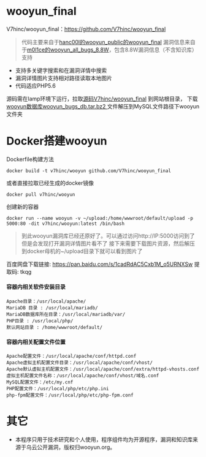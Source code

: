 # wooyun_final
V7hinc/wooyun_final：https://github.com/V7hinc/wooyun_final
>代码主要来自于[hanc00l的wooyun_public的wooyun_final](https://github.com/hanc00l/wooyun_public)
漏洞信息来自于[m0l1ce的wooyun_all_bugs_8.8W](https://github.com/m0l1ce/wooyunallbugs)，包含8.8W漏洞信息（不含知识库）
支持
+ 支持多关键字搜索和在漏洞详情中搜索
+ 漏洞详情图片支持相对路径读取本地图片
+ 代码适应PHP5.6

源码需在lamp环境下运行，拉取[源码V7hinc/wooyun_final](https://github.com/V7hinc/wooyun_final) 到网站根目录，
下载[wooyun数据库wooyun_bugs_db.tar.bz2
](https://github.com/V7hinc/wooyun_final/releases/tag/1.0) 文件解压到MySQL文件路径下wooyun文件夹

# Docker搭建wooyun
Dockerfile构建方法
```shell script
docker build -t v7hinc/wooyun github.com/V7hinc/wooyun_final
```
或者直接拉取已经生成的docker镜像
```shell script
docker pull v7hinc/wooyun
```
创建新的容器
```shell script
docker run --name wooyun -v ~/upload:/home/wwwroot/default/upload -p 5000:80 -dit v7hinc/wooyun:latest /bin/bash
```
>到此wooyun漏洞库已经还原好了。可以通过访问http://IP:5000访问到了
>但是会发现打开漏洞详情图片看不了
>接下来需要下载图片资源，然后解压到docker母机的~/upload目录下就可以看到图片了

百度网盘下载链接: https://pan.baidu.com/s/1cadRdAC5Cxb1M_o5URNXSw 提取码: tkqg

#### 容器内相关软件安装目录
```
Apache目录：/usr/local/apache/
MariaDB 目录 : /usr/local/mariadb/
MariaDB数据库所在目录：/usr/local/mariadb/var/
PHP目录 : /usr/local/php/
默认网站目录 : /home/wwwroot/default/
```
#### 容器内相关配置文件位置
```
Apache配置文件：/usr/local/apache/conf/httpd.conf
Apache虚拟主机配置文件目录：/usr/local/apache/conf/vhost/
Apache默认虚拟主机配置文件：/usr/local/apache/conf/extra/httpd-vhosts.conf
虚拟主机配置文件名称：/usr/local/apache/conf/vhost/域名.conf
MySQL配置文件：/etc/my.cnf
PHP配置文件：/usr/local/php/etc/php.ini
php-fpm配置文件：/usr/local/php/etc/php-fpm.conf
```

# 其它

+ 本程序只用于技术研究和个人使用，程序组件均为开源程序，漏洞和知识库来源于乌云公开漏洞，版权归wooyun.org。

